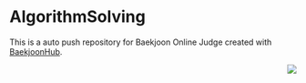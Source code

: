 # AlgorithmSolving
This is a auto push repository for Baekjoon Online Judge created with [BaekjoonHub](https://github.com/BaekjoonHub/BaekjoonHub).

<img align='right' src="http://mazassumnida.wtf/api/v2/generate_badge?boj=tddudwns1">
